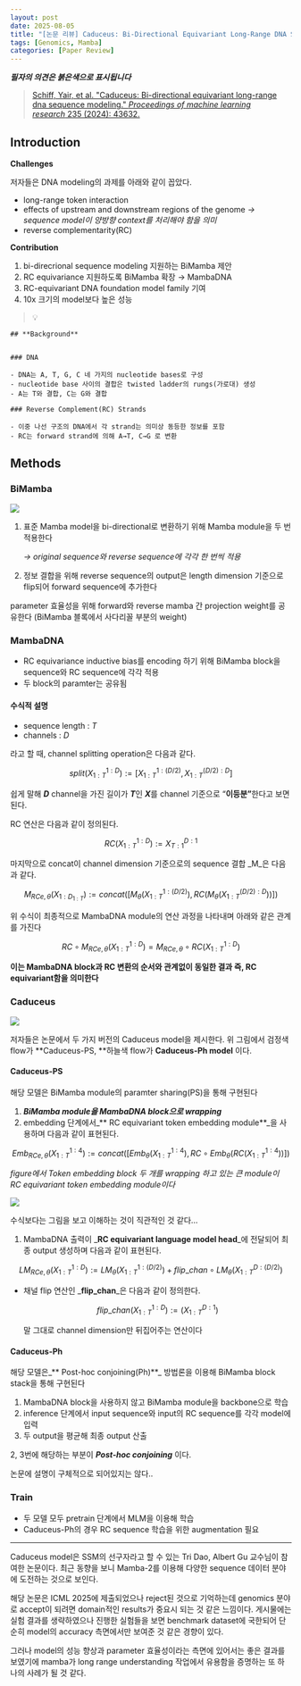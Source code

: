```yaml
---
layout: post
date: 2025-08-05
title: "[논문 리뷰] Caduceus: Bi-Directional Equivariant Long-Range DNA Sequence Modeling"
tags: [Genomics, Mamba]
categories: [Paper Review]
---
```


<span class="notion-red">_**필자의 의견은 붉은색으로 표시됩니다**_</span>


> [Schiff, Yair, et al. "Caduceus: Bi-directional equivariant long-range dna sequence modeling." ](https://pmc.ncbi.nlm.nih.gov/articles/PMC12189541/)[_Proceedings of machine learning research_](https://pmc.ncbi.nlm.nih.gov/articles/PMC12189541/)[ 235 (2024): 43632.](https://pmc.ncbi.nlm.nih.gov/articles/PMC12189541/)



## Introduction


**Challenges**


저자들은 DNA modeling의 과제를 아래와 같이 꼽았다.

- long-range token interaction
- effects of upstream and downstream regions of the genome 
_→ sequence model이 양방향 context를 처리해야 함을 의미_
- reverse complementarity(RC)

**Contribution**

1. bi-direcrional sequence modeling 지원하는 BiMamba 제안
1. RC equivariance 지원하도록 BiMamba 확장 → MambaDNA
1. RC-equivariant DNA foundation model family 기여
1. 10x 크기의 model보다 높은 성능

> 💡 


	## **Background**


	### DNA

	- DNA는 A, T, G, C 네 가지의 nucleotide bases로 구성
	- nucleotide base 사이의 결합은 twisted ladder의 rungs(가로대) 생성
	- A는 T와 결합, C는 G와 결합

	### Reverse Complement(RC) Strands

	- 이중 나선 구조의 DNA에서 각 strand는 의미상 동등한 정보를 포함
	- RC는 forward strand에 의해 A→T, C→G 로 변환


## Methods



### BiMamba


![](https://prod-files-secure.s3.us-west-2.amazonaws.com/542b861c-36a8-4051-84e5-8804b6728dba/2c247d59-7815-4980-99f0-8f0d21f445a7/image.png?X-Amz-Algorithm=AWS4-HMAC-SHA256&X-Amz-Content-Sha256=UNSIGNED-PAYLOAD&X-Amz-Credential=ASIAZI2LB466UO3F4HHH%2F20251004%2Fus-west-2%2Fs3%2Faws4_request&X-Amz-Date=20251004T090120Z&X-Amz-Expires=3600&X-Amz-Security-Token=IQoJb3JpZ2luX2VjEMD%2F%2F%2F%2F%2F%2F%2F%2F%2F%2FwEaCXVzLXdlc3QtMiJGMEQCICgyrF%2BD0POdfUvSYPtri8g1xFJDD39uyM9cJhPDLp9HAiAS%2BwsbgGotEKjvmHsd3znb2j6xsEB%2F7lvWiHjEdi%2Bivir%2FAwhZEAAaDDYzNzQyMzE4MzgwNSIMkGQyXwMXn%2Ff2jrsDKtwD%2BTtYEGcuglqHxDqnYXFPve3Z0sEer6KOtuVZmOJCSYy4VUfJwY0ZuZfE3vb7xBL1AVTLmBMm2OmbTwon1fEqpp5ikkdU2CBY5k5FxWZsvS%2BOpmRjUR47xWEzV9IFojJzbjcFd4I7F8Ky4EbKjNBmk167HcgCKMhHMjl%2FoedNWVw4LFLcmOJB%2FzhKcbSCCHPB80x6ffX%2BTaVJcNtVVyukdtQw%2BIY86S9%2BLH6PpwEAX4NI%2FfF%2FlggPXgZOV7PCGhmT2o%2Byu2AeG30vpHW0l46D1C3tPYXPPLvwmDovf1t8AXHPLEn3tnCZjR92D8H3E%2Fgrd2jhP4haOcUTXFsSb7UTTz1MbT0AmFD5h4I37pn3cbNpseEjDfT%2FCD3bF1Po0bhRvZVCs3mtkIk9BB2wPhPsNZxUxXOUWqaFU%2F89IBO8%2FlU0P6yCzyeaofJzdNECnucMs4Ltvm7wQ7pQIyOpNAhdiKRlMNhkGbEtErH6pJLoeP74VxHk019OGOhCgJ1gG9xp2uGxQLJrYvRWpXNye0ApBUuS%2FGUxhS7sydNxOSkczaXGn9%2BJr%2FPyfCtaAZY9uBhqwyiB22wcK7bs1XuhwE0CBLMQEhEzogXK5otUse0pI28yK%2FazT7YJ5fEW2rQwvJyDxwY6pgGHTpavW1WemJ%2FsE1iKwhIiUFSsZQPjlwnHjvkasCnVA4E4sw2Cvb2K2Mi7FLvb7LaC8W1O4n%2BAgiYXSvkLUPZw4nBHNEndcRkOfR%2FYJyn8gVl%2FcVPWIbdHmOakZMYwa1uBhBk6PR7WohEBcubZWyXqBUGRwkm%2B9FCR4C4nEW80vCHdH3Vil%2FzHtJ967f8ySu02L2DSbW%2B4HtpKnw1wHTVWi1ZmLvkt&X-Amz-Signature=bb5088036b89d0449cb67f0a7b009ba2df794c949f9ac33b407a596eee6ebb53&X-Amz-SignedHeaders=host&x-amz-checksum-mode=ENABLED&x-id=GetObject)

1. 표준 Mamba model을 bi-directional로 변환하기 위해 Mamba module을 두 번 적용한다

	_→ original sequence와 reverse sequence에 각각 한 번씩 적용_

1. 정보 결합을 위해 reverse sequence의 output은 length dimension 기준으로 flip되어 forward sequence에 추가한다

parameter 효율성을 위해 forward와 reverse mamba 간 projection weight를 공유한다 (BiMamba 블록에서 사다리꼴 부분의 weight)



### MambaDNA

- RC equivariance inductive bias를 encoding 하기 위해 BiMamba block을 sequence와 RC sequence에 각각 적용
- 두 block의 paramter는 공유됨


#### 수식적 설명

- sequence length : _T_
- channels : _D_

라고 할 때,  channel splitting operation은 다음과 같다.


$$
split(X^{1:D}_{1:T}):=[X^{1:(D/2)}_{1:T},X^{(D/2):D}_{1:T}]
$$


<span class="notion-red">쉽게 말해 </span><span class="notion-red">_**D**_</span><span class="notion-red"> channel을 가진 길이가 </span><span class="notion-red">_**T**_</span><span class="notion-red">인 </span><span class="notion-red">_**X**_</span><span class="notion-red">를 channel 기준으로 “</span><span class="notion-red">**이등분”**</span><span class="notion-red">한다고 보면 된다.</span>


RC 연산은 다음과 같이 정의된다.


$$
RC(X^{1:D}_{1:T}):=X^{D:1}_{T:1}
$$


마지막으로 concat이 channel dimension 기준으로의 sequence 결합 _M_은 다음과 같다.


$$
M_{RCe,\theta}(X_{1:D_{1:T}}):=concat([M_{\theta}(X^{1:(D/2)}_{1:T}),RC(M_{\theta}(X^{(D/2):D}_{1:T}))])
$$


위 수식이 최종적으로 MambaDNA module의 연산 과정을 나타내며 아래와 같은 관계를 가진다


$$
RC\circ M_{RCe,\theta}(X^{1:D}_{1:T}) = M_{RCe,\theta} \circ RC(X^{1:D}_{1:T})
$$


**이는 MambaDNA block과 RC 변환의 순서와 관계없이 동일한 결과 즉, RC equivariant함을 의미한다**



### Caduceus


![](https://prod-files-secure.s3.us-west-2.amazonaws.com/542b861c-36a8-4051-84e5-8804b6728dba/f94a60d7-8145-473b-aef9-7c68d3ec604a/image.png?X-Amz-Algorithm=AWS4-HMAC-SHA256&X-Amz-Content-Sha256=UNSIGNED-PAYLOAD&X-Amz-Credential=ASIAZI2LB466UO3F4HHH%2F20251004%2Fus-west-2%2Fs3%2Faws4_request&X-Amz-Date=20251004T090120Z&X-Amz-Expires=3600&X-Amz-Security-Token=IQoJb3JpZ2luX2VjEMD%2F%2F%2F%2F%2F%2F%2F%2F%2F%2FwEaCXVzLXdlc3QtMiJGMEQCICgyrF%2BD0POdfUvSYPtri8g1xFJDD39uyM9cJhPDLp9HAiAS%2BwsbgGotEKjvmHsd3znb2j6xsEB%2F7lvWiHjEdi%2Bivir%2FAwhZEAAaDDYzNzQyMzE4MzgwNSIMkGQyXwMXn%2Ff2jrsDKtwD%2BTtYEGcuglqHxDqnYXFPve3Z0sEer6KOtuVZmOJCSYy4VUfJwY0ZuZfE3vb7xBL1AVTLmBMm2OmbTwon1fEqpp5ikkdU2CBY5k5FxWZsvS%2BOpmRjUR47xWEzV9IFojJzbjcFd4I7F8Ky4EbKjNBmk167HcgCKMhHMjl%2FoedNWVw4LFLcmOJB%2FzhKcbSCCHPB80x6ffX%2BTaVJcNtVVyukdtQw%2BIY86S9%2BLH6PpwEAX4NI%2FfF%2FlggPXgZOV7PCGhmT2o%2Byu2AeG30vpHW0l46D1C3tPYXPPLvwmDovf1t8AXHPLEn3tnCZjR92D8H3E%2Fgrd2jhP4haOcUTXFsSb7UTTz1MbT0AmFD5h4I37pn3cbNpseEjDfT%2FCD3bF1Po0bhRvZVCs3mtkIk9BB2wPhPsNZxUxXOUWqaFU%2F89IBO8%2FlU0P6yCzyeaofJzdNECnucMs4Ltvm7wQ7pQIyOpNAhdiKRlMNhkGbEtErH6pJLoeP74VxHk019OGOhCgJ1gG9xp2uGxQLJrYvRWpXNye0ApBUuS%2FGUxhS7sydNxOSkczaXGn9%2BJr%2FPyfCtaAZY9uBhqwyiB22wcK7bs1XuhwE0CBLMQEhEzogXK5otUse0pI28yK%2FazT7YJ5fEW2rQwvJyDxwY6pgGHTpavW1WemJ%2FsE1iKwhIiUFSsZQPjlwnHjvkasCnVA4E4sw2Cvb2K2Mi7FLvb7LaC8W1O4n%2BAgiYXSvkLUPZw4nBHNEndcRkOfR%2FYJyn8gVl%2FcVPWIbdHmOakZMYwa1uBhBk6PR7WohEBcubZWyXqBUGRwkm%2B9FCR4C4nEW80vCHdH3Vil%2FzHtJ967f8ySu02L2DSbW%2B4HtpKnw1wHTVWi1ZmLvkt&X-Amz-Signature=bcb936bd57c8d6adddc9463f3a797205074198f3de961863986a1efc766e8fd2&X-Amz-SignedHeaders=host&x-amz-checksum-mode=ENABLED&x-id=GetObject)


저자들은 논문에서 두 가지 버전의 Caduceus model을 제시한다. 위 그림에서 검정색 flow가 **Caduceus-PS, **하늘색 flow가 **Caduceus-Ph model** 이다.



#### Caduceus-PS


해당 모델은 BiMamba module의 paramter sharing(PS)을 통해 구현된다

1. _**BiMamba module을 MambaDNA block으로 wrapping**_
1. embedding 단계에서_** RC equivariant token embedding module**_을 사용하며 다음과 같이 표현된다.

$$
Emb_{RCe,\theta}(X^{1:4}_{1:T}):=concat([Emb_{\theta}(X^{1:4}_{1:T}),RC \circ Emb_{\theta}(RC(X^{1:4}_{1:T}))])
$$


_figure에서 Token embedding block 두 개를 wrapping 하고 있는 큰 module이 RC equivariant token embedding module이다_


![](https://prod-files-secure.s3.us-west-2.amazonaws.com/542b861c-36a8-4051-84e5-8804b6728dba/b175e4da-71eb-4e91-8c23-a06dabe673c9/image.png?X-Amz-Algorithm=AWS4-HMAC-SHA256&X-Amz-Content-Sha256=UNSIGNED-PAYLOAD&X-Amz-Credential=ASIAZI2LB466UO3F4HHH%2F20251004%2Fus-west-2%2Fs3%2Faws4_request&X-Amz-Date=20251004T090120Z&X-Amz-Expires=3600&X-Amz-Security-Token=IQoJb3JpZ2luX2VjEMD%2F%2F%2F%2F%2F%2F%2F%2F%2F%2FwEaCXVzLXdlc3QtMiJGMEQCICgyrF%2BD0POdfUvSYPtri8g1xFJDD39uyM9cJhPDLp9HAiAS%2BwsbgGotEKjvmHsd3znb2j6xsEB%2F7lvWiHjEdi%2Bivir%2FAwhZEAAaDDYzNzQyMzE4MzgwNSIMkGQyXwMXn%2Ff2jrsDKtwD%2BTtYEGcuglqHxDqnYXFPve3Z0sEer6KOtuVZmOJCSYy4VUfJwY0ZuZfE3vb7xBL1AVTLmBMm2OmbTwon1fEqpp5ikkdU2CBY5k5FxWZsvS%2BOpmRjUR47xWEzV9IFojJzbjcFd4I7F8Ky4EbKjNBmk167HcgCKMhHMjl%2FoedNWVw4LFLcmOJB%2FzhKcbSCCHPB80x6ffX%2BTaVJcNtVVyukdtQw%2BIY86S9%2BLH6PpwEAX4NI%2FfF%2FlggPXgZOV7PCGhmT2o%2Byu2AeG30vpHW0l46D1C3tPYXPPLvwmDovf1t8AXHPLEn3tnCZjR92D8H3E%2Fgrd2jhP4haOcUTXFsSb7UTTz1MbT0AmFD5h4I37pn3cbNpseEjDfT%2FCD3bF1Po0bhRvZVCs3mtkIk9BB2wPhPsNZxUxXOUWqaFU%2F89IBO8%2FlU0P6yCzyeaofJzdNECnucMs4Ltvm7wQ7pQIyOpNAhdiKRlMNhkGbEtErH6pJLoeP74VxHk019OGOhCgJ1gG9xp2uGxQLJrYvRWpXNye0ApBUuS%2FGUxhS7sydNxOSkczaXGn9%2BJr%2FPyfCtaAZY9uBhqwyiB22wcK7bs1XuhwE0CBLMQEhEzogXK5otUse0pI28yK%2FazT7YJ5fEW2rQwvJyDxwY6pgGHTpavW1WemJ%2FsE1iKwhIiUFSsZQPjlwnHjvkasCnVA4E4sw2Cvb2K2Mi7FLvb7LaC8W1O4n%2BAgiYXSvkLUPZw4nBHNEndcRkOfR%2FYJyn8gVl%2FcVPWIbdHmOakZMYwa1uBhBk6PR7WohEBcubZWyXqBUGRwkm%2B9FCR4C4nEW80vCHdH3Vil%2FzHtJ967f8ySu02L2DSbW%2B4HtpKnw1wHTVWi1ZmLvkt&X-Amz-Signature=194d3df89dab863088ce34f9f477b9c83835166f4a269dade0faa92e29f4a932&X-Amz-SignedHeaders=host&x-amz-checksum-mode=ENABLED&x-id=GetObject)


<span class="notion-red">수식보다는 그림을 보고 이해하는 것이 직관적인 것 같다…</span>

1. MambaDNA 출력이 _**RC equivariant language model head**_에 전달되어 최종 output 생성하며 다음과 같이 표현된다.

$$
LM_{RCe,\theta}(X^{1:D}_{1:T}):= LM_{\theta}(X^{1:(D/2)}_{1:T})+flip\_chan\circ LM_{\theta}(X^{D:(D/2)}_{1:T})
$$

- 채널 flip 연산인 _**flip\_chan**_은 다음과 같이 정의한다.

	$$
	flip\_chan(X^{1:D}_{1:T}):=(X^{D:1}_{1:T})
	$$


	말 그대로 channel dimension만 뒤집어주는 연산이다



#### Caduceus-Ph


해당 모델은_** Post-hoc conjoining(Ph)**_ 방법론을 이용해 BiMamba block stack을 통해 구현된다

1. MambaDNA block을 사용하지 않고 BiMamba module을 backbone으로 학습
1. inference 단계에서 input sequence와 input의 RC sequence를 각각 model에 입력
1. 두 output을 평균해 최종 output 산출

2, 3번에 해당하는 부분이 _**Post-hoc conjoining**_ 이다.


<span class="notion-red">논문에 설명이 구체적으로 되어있지는 않다..</span>



### Train

- 두 모델 모두 pretrain 단계에서 MLM을 이용해 학습
- Caduceus-Ph의 경우 RC sequence 학습을 위한 augmentation 필요

---


<span class="notion-red">Caduceus model은 SSM의 선구자라고 할 수 있는 Tri Dao, Albert Gu 교수님이 참여한 논문이다. 최근 동향을 보니 Mamba-2를 이용해 다양한 sequence 데이터 분야에 도전하는 것으로 보인다.</span>


<span class="notion-red">해당 논문은 ICML 2025에 제출되었으나 reject된 것으로 기억하는데 genomics 분야로 accept이 되려면 domain적인 results가 중요시 되는 것 같은 느낌이다. 게시물에는 실험 결과를 생략하였으나 진행한 실험들을 보면 benchmark dataset에 국한되어 단순히 model의 accuracy 측면에서만 보여준 것 같은 경향이 있다.</span>


<span class="notion-red">그러나 model의 성능 향상과 parameter 효율성이라는 측면에 있어서는 좋은 결과를 보였기에 mamba가 long range understanding 작업에서 유용함을 증명하는 또 하나의 사례가 될 것 같다.</span>

